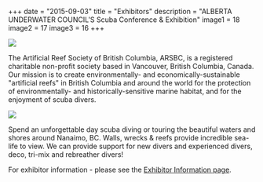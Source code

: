 +++
date        = "2015-09-03"
title       = "Exhibitors"
description = "ALBERTA UNDERWATER COUNCIL'S Scuba Conference & Exhibition"
image1 = 18
image2 = 17
image3 = 16
+++

<img src="/images/exhibitors/arsbc.jpg" border="0" />
<br/>

The Artificial Reef Society of British Columbia, ARSBC, is a registered charitable non-profit society based in Vancouver, British Columbia, Canada. Our mission is to create environmentally- and economically-sustainable "artificial reefs" in British Columbia and around the world for the protection of environmentally- and historically-sensitive marine habitat, and for the enjoyment of scuba divers.

<img src="/images/exhibitors/shepherd.jpg" border="0" />
<br/>

Spend an unforgettable day scuba diving or touring the beautiful waters and shores around Nanaimo, BC.  Walls, wrecks & reefs provide incredible sea-life to view.  We can provide support for new divers and experienced divers, deco, tri-mix and rebreather divers!

For exhibitor information - please see the [Exhibitor Information page](/exhibitors/info/).
